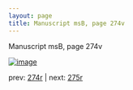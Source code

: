```yaml
---
layout: page
title: Manuscript msB, page 274v
---
```


Manuscript msB, page 274v

[![image](http://www.homermultitext.org/iipsrv?OBJ=IIP,1.0&FIF=/project/homer/pyramidal/deepzoom/hmt/vbbifolio/pending/vb_274v_275r.tif&WID=100&CVT=JPEG)](http://www.homermultitext.org/ict2/?urn=urn:cite2:hmt:vbbifolio.pending:vb_274v_275r)

prev:  [274r](../274r) | next:  [275r](../275r)

